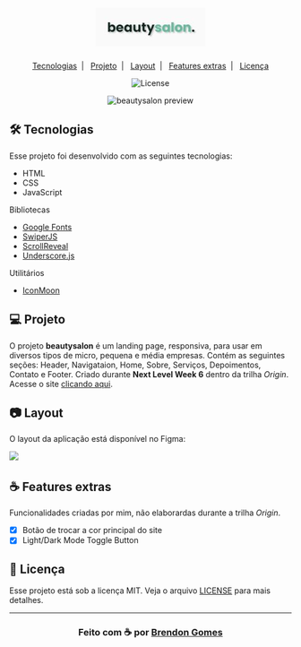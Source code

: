<h1 align="center">
    <img src=".github/beautysalon.JPG" alt="beautysalon">
</h1>

<p align="center">
    <a href="#-tecnologias">Tecnologias</a>&nbsp;&nbsp;|&nbsp;&nbsp;
    <a href="#-projeto">Projeto</a>&nbsp;&nbsp;|&nbsp;&nbsp;
    <a href="#-layout">Layout</a>&nbsp;&nbsp;|&nbsp;&nbsp;
    <a href="#-features">Features extras</a>&nbsp;&nbsp;|&nbsp;&nbsp;
    <a href="#-licença">Licença</a>
</p>

<p align="center">
    <img alt="License" src="https://img.shields.io/badge/license-MIT-green">
</p>

<p align="center">
    <img src=".github/beautysalonpreview.gif" alt="beautysalon preview">
</p>

## 🛠 Tecnologias

Esse projeto foi desenvolvido com as seguintes tecnologias:

- HTML
- CSS
- JavaScript

Bibliotecas

- [Google Fonts](https://fonts.google.com/)
- [SwiperJS](https://swiperjs.com/)
- [ScrollReveal](https://scrollrevealjs.org/)
- [Underscore.js](https://underscorejs.org/)

Utilitários

- [IconMoon](https://icomoon.io/)

## 💻 Projeto

O projeto **beautysalon** é um landing page, responsiva, para usar em diversos tipos de micro, pequena e média empresas. Contém as seguintes seções: Header, Navigataion, Home, Sobre, Serviços, Depoimentos, Contato e Footer. Criado durante **Next Level Week 6** dentro da trilha *Origin*.
Acesse o site [clicando aqui](https://brendon3578.github.io/beautysalon/).

## 📷 Layout

O layout da aplicação está disponível no Figma:

[<img src="https://img.shields.io/badge/Acessar%20layout-Figma-blue">](https://www.figma.com/file/YJ21RnZoelU6tthwExzMVP/Origin-Six)

## ☕ Features extras

Funcionalidades criadas por mim, não elaborardas durante a trilha *Origin*.

- [x] Botão de trocar a cor principal do site
- [x] Light/Dark Mode Toggle Button

## 📝 Licença

Esse projeto está sob a licença MIT. Veja o arquivo [LICENSE](.github/LICENSE.md) para mais detalhes.

---

<h3 align="center">
    Feito com ☕ por <a href="https://github.com/Brendon3578">Brendon Gomes</a>
</h3>
